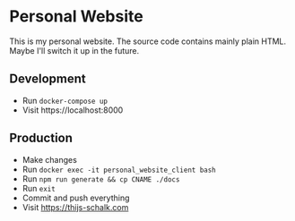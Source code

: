 # Personal Website

This is my personal website. The source code contains mainly plain HTML. Maybe I'll switch it up in the future.

## Development
- Run `docker-compose up`
- Visit https://localhost:8000

## Production
- Make changes
- Run `docker exec -it personal_website_client bash`
- Run `npm run generate && cp CNAME ./docs`
- Run `exit`
- Commit and push everything
- Visit https://thijs-schalk.com
